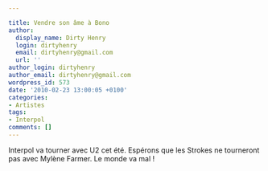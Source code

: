 ```yaml
---

title: Vendre son âme à Bono
author:
  display_name: Dirty Henry
  login: dirtyhenry
  email: dirtyhenry@gmail.com
  url: ''
author_login: dirtyhenry
author_email: dirtyhenry@gmail.com
wordpress_id: 573
date: '2010-02-23 13:00:05 +0100'
categories:
- Artistes
tags:
- Interpol
comments: []
---
```

Interpol va tourner avec U2 cet été. Espérons que les Strokes ne tourneront pas avec Mylène Farmer. Le monde va mal !
